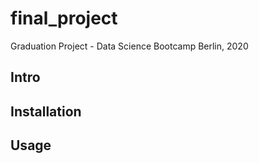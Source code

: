 # final_project
Graduation Project - Data Science Bootcamp Berlin, 2020

## Intro

## Installation

## Usage
